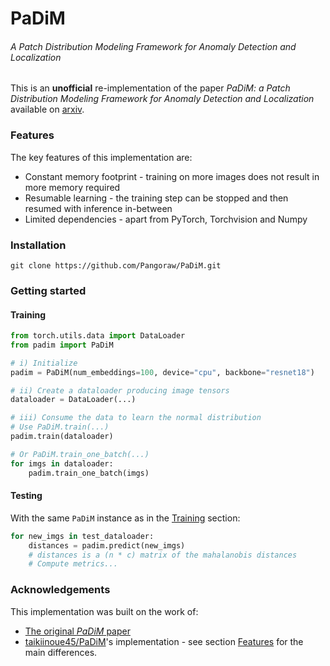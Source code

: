 
# PaDiM
###### _A Patch Distribution Modeling Framework for Anomaly Detection and Localization_

This is an **unofficial** re-implementation of the paper *PaDiM:  a Patch Distribution Modeling Framework for Anomaly Detection and Localization* available on [arxiv](http://arxiv.org/abs/2011.08785). 

### Features

The key features of this implementation are: 

- Constant memory footprint - training on more images does not result in more memory required
- Resumable learning - the training step can be stopped and then resumed with inference in-between
- Limited dependencies - apart from PyTorch, Torchvision and Numpy 

### Installation

```
git clone https://github.com/Pangoraw/PaDiM.git
```

### Getting started

#### Training

```python
from torch.utils.data import DataLoader
from padim import PaDiM

# i) Initialize
padim = PaDiM(num_embeddings=100, device="cpu", backbone="resnet18") 

# ii) Create a dataloader producing image tensors
dataloader = DataLoader(...)

# iii) Consume the data to learn the normal distribution
# Use PaDiM.train(...)
padim.train(dataloader)

# Or PaDiM.train_one_batch(...)
for imgs in dataloader:
	padim.train_one_batch(imgs)
```
#### Testing

With the same `PaDiM` instance as in the [Training](#training) section:

```python
for new_imgs in test_dataloader:
	distances = padim.predict(new_imgs) 
	# distances is a (n * c) matrix of the mahalanobis distances
	# Compute metrics...
```

### Acknowledgements

This implementation was built on the work of:

- [The original *PaDiM* paper](http://arxiv.org/abs/2011.08785)
- [taikiinoue45/PaDiM](https://github.com/taikiinoue45/PaDiM)'s implementation - see section [Features](#features) for the main differences.
